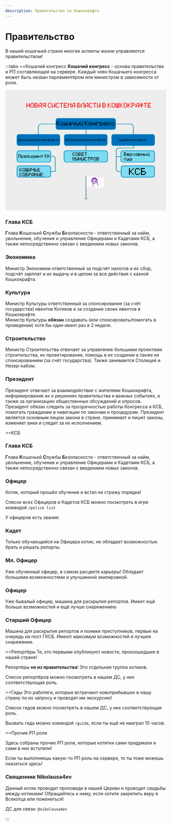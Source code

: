 ```yaml
---
description: Правительство на Кошкокрафте
---
```


# Правительство

В нашей кошачьей стране многие аспекты жизни управляются правительством!

:::tabs
==Кошачий конгресс
**Кошачий конгресс** - основа правительства и РП составляющей на сервере. Каждый член Кошачьего конгресса может быть назван парламентёром или министром в зависимости от роли.

![Схема Государства Кошкокрафта](/assets/gameplay/goverment/goverment_scheme.png)

### Глава КСБ
**Г**лава **К**ошачьей **С**лужбы **Б**езопасности - ответственный за найм, увольнение, обучение и управление Офицерами и Кадетами КСБ, а также непосредственно связан с введением новых законов.

### Экономика
Министр Экономики ответственный за подсчёт налогов и их сбор, подсчёт зарплат и их выдачу и в целом за все действия с казной Кошкокрафта.

### Культура
Министр Культуры ответственный за спонсирование (за счёт государства) ивентов Котиков и за создание своих ивентов в Кошкокрафте.  
Министр Культуры **обязан** создавать (или спонсировать/помогать в проведении) хотя бы один ивент раз в 2 недели.

### Строительство
Министр Строительства отвечает за управление большими проектами строительства, их проектирование, помощь в их создании а также их спонсированием (за счёт государства). Также занимается Столицей и Незер-хабом.

### Президент
Президент отвечает за взаимодействие с жителями Кошкокрафта, информирование их о решениях правительства и важных событиях, а также за организацию общественных обсуждений и опросов.
Президент обязан следить за прозрачностью работы Конгресса и КСБ, помогать гражданам в навигации по законам и процедурам.
Президент является основным лицом закона в стране, принимает и пишет законы, изменяет вики и следит за их исполнением.

==КСБ
### Глава КСБ
**Г**лава **К**ошачьей **С**лужбы **Б**езопасности - ответственный за найм, увольнение, обучение и управление Офицерами и Кадетами КСБ, а также непосредственно связан с введением новых законов.

### Офицер

Котик, который прошёл обучение и встал на стражу порядка!

Список всех Офицеров и Кадетов КСБ можно посмотреть в игре командой `/police list`

У офицеров есть звания:

### Кадет

Только обучающийся на Офицера котик, не обладает возможностью брать и решать репорты.

### Мл. Офицер

Уже обученный офицер, в самом расцвете карьеры! Обладает большими возможностями и улучшенной экипировкой.

### Офицер

Уже бывалый офицер, машина для раскрытия репортов. Имеет ещё больше возможностей и ещё лучше снаряжениею

### Старший Офицер

Машина для раскрытия репортов и поимки преступников, первые на очередь на пост ГКСБ. Имеют максимум возможностей и лучшее снаряжение.

==Репортёры
Те, кто первыми опубликуют новости, произошедшие в нашей стране!

Репортёры **не из правительства**! Это отдельная группа котиков.

Список репортёров можно посмотреть в нашем ДС, у них соответствующая роль.


==Гиды
Это работяги, которые встречают новоприбывших в нашу страну по их запросу и проводят им экскурсию!

Список гидов можно посмотреть в нашем ДС, у них соответствующая роль.

Вызвать гида можно командой `/guide`, если ты ещё не наиграл 10 часов.

==Прочие РП роли

Здесь собраны прочие РП роли, которые котятки сами придумали и сами в них вступили!

Если ты выполняешь какую-то РП роль на сервере, то ты тоже можешь оказаться здесь!

### Священник Nikolausa4ev

Данный котик проводит проповеди в нашей Церкви и проводит свадьбы между котиками! Обращайтесь к нему, если хотите закрепить веру в Всекотца или пожениться!

ДС для связи: `@nikolausa4ev`

:::
